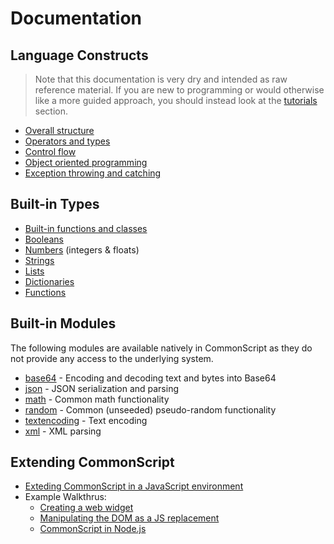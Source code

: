 # Documentation

## Language Constructs

> Note that this documentation is very dry and intended as raw reference material.
> If you are new to programming or would otherwise like a more guided approach,
> you should instead look at the [tutorials](../tutorials) section.

- [Overall structure](./lang-overall-struct)
- [Operators and types](./lang-operators-and-types)
- [Control flow](./lang-control-flow)
- [Object oriented programming](./lang-oop)
- [Exception throwing and catching](./lang-exceptions)

## Built-in Types

- [Built-in functions and classes](./builtins)
- [Booleans](./booleans)
- [Numbers](./numbers) (integers & floats)
- [Strings](./strings)
- [Lists](./lists)
- [Dictionaries](./dictionaries)
- [Functions](./functions)

## Built-in Modules

The following modules are available natively in CommonScript as they do not provide
any access to the underlying system.

- [base64](./module-base64) - Encoding and decoding text and bytes into Base64
- [json](./module-json) - JSON serialization and parsing
- [math](./module-math) - Common math functionality
- [random](./module-random) - Common (unseeded) pseudo-random functionality
- [textencoding](./module-textencoding) - Text encoding
- [xml](./module-xml) - XML parsing

## Extending CommonScript

- [Exteding CommonScript in a JavaScript environment](./extending-javascript)
- Example Walkthrus:
  - [Creating a web widget](./extending-javascript-embedded-widget)
  - [Manipulating the DOM as a JS replacement](./extending-javascript-dom)
  - [CommonScript in Node.js](./extending-javascript-node)
